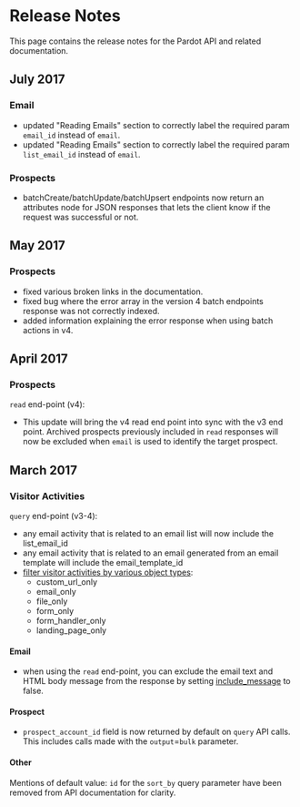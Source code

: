 # Release Notes

This page contains the release notes for the Pardot API and related documentation.

## July 2017

### Email
* updated "Reading Emails" section to correctly label the required param `email_id` instead of `email`.
* updated "Reading Emails" section to correctly label the required param `list_email_id` instead of `email`.

### Prospects
* batchCreate/batchUpdate/batchUpsert endpoints now return an attributes node for JSON responses that lets the client know if the request was successful or not.

## May 2017

### Prospects
* fixed various broken links in the documentation.
* fixed bug where the error array in the version 4 batch endpoints response was not correctly indexed.
* added information explaining the error response when using batch actions in v4.

## April 2017

### Prospects

`read` end-point (v4):

* This update will bring the v4 read end point into sync with the v3 end point. Archived prospects previously included in `read` responses will now be excluded when `email` is used to identify the target prospect.

## March 2017

### Visitor Activities 

`query` end-point (v3-4):

* any email activity that is related to an email list will now include the list_email_id
* any email activity that is related to an email generated from an email template will include the email_template_id
* [filter visitor activities by various object types](api-version-4/visitor-activities/#supported-search-criteria):
	* custom_url_only
	* email_only
	* file_only
	* form_only
	* form_handler_only
	* landing_page_only

#### Email

* when using the `read` end-point, you can exclude the email text and HTML body message from the response by setting [include_message](api-version-4/emails/#supported-parameters) to false.


#### Prospect
* `prospect_account_id` field is now returned by default on `query` API calls. This includes calls made with the `output`=`bulk` parameter.
#### Other

Mentions of default value: `id` for the `sort_by` query parameter have been removed from API documentation for clarity.
